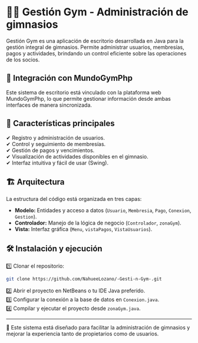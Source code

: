 # 🏋️‍♂️ Gestión Gym - Administración de gimnasios

Gestión Gym es una aplicación de escritorio desarrollada en Java para la gestión integral de gimnasios. Permite administrar usuarios, membresías, pagos y actividades, brindando un control eficiente sobre las operaciones de los socios.

## 🔗 Integración con MundoGymPhp
Este sistema de escritorio está vinculado con la plataforma web MundoGymPhp, lo que permite gestionar información desde ambas interfaces de manera sincronizada.

## 🚀 Características principales
✔ Registro y administración de usuarios.  
✔ Control y seguimiento de membresías.  
✔ Gestión de pagos y vencimientos.  
✔ Visualización de actividades disponibles en el gimnasio.  
✔ Interfaz intuitiva y fácil de usar (Swing).  

## 🏗️ Arquitectura
La estructura del código está organizada en tres capas:

- **Modelo:** Entidades y acceso a datos (`Usuario`, `Membresia`, `Pago`, `Conexion`, `Gestion`).
- **Controlador:** Manejo de la lógica de negocio (`Controlador`, `zonaGym`).
- **Vista:** Interfaz gráfica (`Menu`, `vistaPagos`, `VistaUsuarios`).

## 🛠 Instalación y ejecución
1️⃣ Clonar el repositorio:

```sh
git clone https://github.com/NahueeLozano/-Gesti-n-Gym-.git
```

2️⃣ Abrir el proyecto en NetBeans o tu IDE Java preferido.  
3️⃣ Configurar la conexión a la base de datos en `Conexion.java`.  
4️⃣ Compilar y ejecutar el proyecto desde `zonaGym.java`.  

---

📌 Este sistema está diseñado para facilitar la administración de gimnasios y mejorar la experiencia tanto de propietarios como de usuarios.